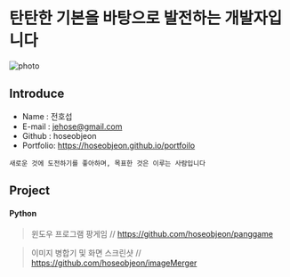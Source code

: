 # 탄탄한 기본을 바탕으로 발전하는 개발자입니다

![photo](https://raw.githubusercontent.com/hoseobjeon/portfolio/master/assets/img/profilepic.jpg)

## Introduce
* Name : 전호섭
* E-mail : jehose@gmail.com
* Github : hoseobjeon
* Portfolio: https://hoseobjeon.github.io/portfoilo

```
새로운 것에 도전하기를 좋아하며, 목표한 것은 이루는 사람입니다
```

## Project 

#### Python

> 윈도우 프로그램 팡게임 // https://github.com/hoseobjeon/panggame

> 이미지 병합기 및 화면 스크린샷 // https://github.com/hoseobjeon/imageMerger
